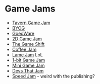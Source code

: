 # Game Jams
- [Tavern Game Jam](https://itch.io/jam/tavern-game-jam-autumn-24)
- [BYOG](https://itch.io/jam/byog)
- [GoedWare](https://itch.io/jam/goedware-game-jam-12)
- [2D Game Jam](https://itch.io/jam/2d-game-jam-2024)
- [The Game Shift](https://itch.io/jam/woc-2024-game-jam)
- [Coffee Jam](https://itch.io/jam/coffee-jam-2024)
- [Lame Jam](https://itch.io/jam/lame-jam-43) LoL
- [1-bit Game Jam](https://itch.io/jam/1-bit-jam-4)
- [Mini Game Jam](https://itch.io/jam/mini-jame-gam-35)
- [Devs That Jam](https://itch.io/jam/devs-that-jam-36hr-challenge-sep24)
- [Speed Jam](https://itch.io/jam/speedjam6) - weird with the publishing?